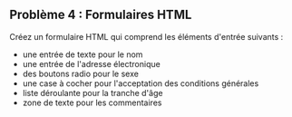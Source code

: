 ## Problème 4 : Formulaires HTML

Créez un formulaire HTML qui comprend les éléments d'entrée suivants :

- une entrée de texte pour le nom
- une entrée de l'adresse électronique
- des boutons radio pour le sexe
- une case à cocher pour l'acceptation des conditions générales
- liste déroulante pour la tranche d'âge
- zone de texte pour les commentaires